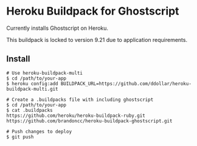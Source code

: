 # Heroku Buildpack for Ghostscript

Currently installs Ghostscript on Heroku.

This buildpack is locked to version 9.21 due to application requirements.

## Install

    # Use heroku-buildpack-multi
    $ cd /path/to/your-app
    $ heroku config:add BUILDPACK_URL=https://github.com/ddollar/heroku-buildpack-multi.git

    # Create a .buildpacks file with including ghostscript
    $ cd /path/to/your-app
    $ cat .buildpacks
    https://github.com/heroku/heroku-buildpack-ruby.git
    https://github.com/brandoncc/heroku-buildpack-ghostscript.git

    # Push changes to deploy
    $ git push
